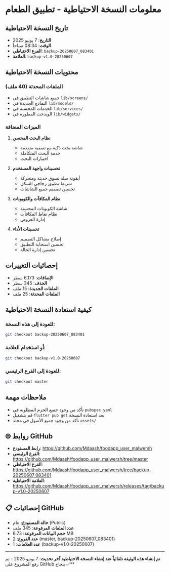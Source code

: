 # معلومات النسخة الاحتياطية - تطبيق الطعام

## تاريخ النسخة الاحتياطية
- **التاريخ**: 7 يونيو 2025
- **الوقت**: 08:34 صباحاً
- **الفرع الاحتياطي**: `backup-20250607_083401`
- **العلامة**: `backup-v1.0-20250607`

## محتويات النسخة الاحتياطية

### الملفات المحدثة (40 ملف)
- جميع شاشات التطبيق في `lib/screens/`
- النماذج الجديدة في `lib/models/`
- الخدمات المحسنة في `lib/services/`
- الويدجت المطورة في `lib/widgets/`

### الميزات المضافة
1. **نظام البحث المحسن**
   - شاشة بحث ذكية مع تصفية متقدمة
   - خدمة البحث المتكاملة
   - اختبارات البحث

2. **تحسينات واجهة المستخدم**
   - أيقونة سلة تسوق حديثة ومتحركة
   - شريط تطبيق زجاجي الشكل
   - تحسين تصميم جميع الشاشات

3. **نظام المكافآت والكوبونات**
   - شاشة الكوبونات المحسنة
   - نظام نقاط المكافآت
   - إدارة العروض

4. **تحسينات الأداء**
   - إصلاح مشاكل التصميم
   - تحسين استجابة التطبيق
   - تحسين إدارة الحالة

## إحصائيات التغييرات
- **الإضافات**: 6,173 سطر
- **الحذف**: 345 سطر
- **الملفات الجديدة**: 15 ملف
- **الملفات المحدثة**: 25 ملف

## كيفية استعادة النسخة الاحتياطية

### للعودة إلى هذه النسخة:
```bash
git checkout backup-20250607_083401
```

### أو استخدام العلامة:
```bash
git checkout backup-v1.0-20250607
```

### للعودة إلى الفرع الرئيسي:
```bash
git checkout master
```

## ملاحظات مهمة
- تأكد من وجود جميع الحزم المطلوبة في `pubspec.yaml`
- قم بتشغيل `flutter pub get` بعد استعادة النسخة
- تأكد من وجود جميع الأصول في مجلد `assets/`

## 🌐 روابط GitHub

- **رابط المستودع**: https://github.com/Mdaash/foodapp_user_malwersh
- **الفرع الرئيسي**: https://github.com/Mdaash/foodapp_user_malwersh/tree/master
- **الفرع الاحتياطي**: https://github.com/Mdaash/foodapp_user_malwersh/tree/backup-20250607_083401
- **العلامة الاحتياطية**: https://github.com/Mdaash/foodapp_user_malwersh/releases/tag/backup-v1.0-20250607

## 📋 إحصائيات GitHub
- **حالة المستودع**: عام (Public)
- **عدد الملفات المرفوعة**: 345 ملف
- **حجم البيانات المرفوعة**: 6.73 MB
- **عدد الفروع**: 2 (master, backup-20250607_083401)
- **عدد العلامات**: 1 (backup-v1.0-20250607)

---
**تم إنشاء هذه الوثيقة تلقائياً عند إنشاء النسخة الاحتياطية**
**آخر تحديث**: 7 يونيو 2025 - تم رفع المشروع على GitHub بنجاح ✅**
